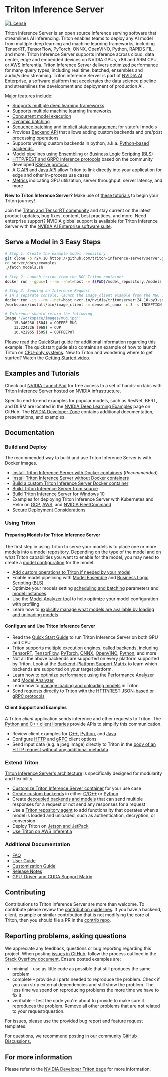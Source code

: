 <!--
# Copyright 2018-2024, NVIDIA CORPORATION & AFFILIATES. All rights reserved.
#
# Redistribution and use in source and binary forms, with or without
# modification, are permitted provided that the following conditions
# are met:
#  * Redistributions of source code must retain the above copyright
#    notice, this list of conditions and the following disclaimer.
#  * Redistributions in binary form must reproduce the above copyright
#    notice, this list of conditions and the following disclaimer in the
#    documentation and/or other materials provided with the distribution.
#  * Neither the name of NVIDIA CORPORATION nor the names of its
#    contributors may be used to endorse or promote products derived
#    from this software without specific prior written permission.
#
# THIS SOFTWARE IS PROVIDED BY THE COPYRIGHT HOLDERS ``AS IS'' AND ANY
# EXPRESS OR IMPLIED WARRANTIES, INCLUDING, BUT NOT LIMITED TO, THE
# IMPLIED WARRANTIES OF MERCHANTABILITY AND FITNESS FOR A PARTICULAR
# PURPOSE ARE DISCLAIMED.  IN NO EVENT SHALL THE COPYRIGHT OWNER OR
# CONTRIBUTORS BE LIABLE FOR ANY DIRECT, INDIRECT, INCIDENTAL, SPECIAL,
# EXEMPLARY, OR CONSEQUENTIAL DAMAGES (INCLUDING, BUT NOT LIMITED TO,
# PROCUREMENT OF SUBSTITUTE GOODS OR SERVICES; LOSS OF USE, DATA, OR
# PROFITS; OR BUSINESS INTERRUPTION) HOWEVER CAUSED AND ON ANY THEORY
# OF LIABILITY, WHETHER IN CONTRACT, STRICT LIABILITY, OR TORT
# (INCLUDING NEGLIGENCE OR OTHERWISE) ARISING IN ANY WAY OUT OF THE USE
# OF THIS SOFTWARE, EVEN IF ADVISED OF THE POSSIBILITY OF SUCH DAMAGE.
-->

# Triton Inference Server

[![License](https://img.shields.io/badge/License-BSD3-lightgrey.svg)](https://opensource.org/licenses/BSD-3-Clause)

Triton Inference Server is an open source inference serving software that
streamlines AI inferencing. Triton enables teams to deploy any AI model from
multiple deep learning and machine learning frameworks, including TensorRT,
TensorFlow, PyTorch, ONNX, OpenVINO, Python, RAPIDS FIL, and more. Triton
Inference Server supports inference across cloud, data center, edge and embedded
devices on NVIDIA GPUs, x86 and ARM CPU, or AWS Inferentia. Triton Inference
Server delivers optimized performance for many query types, including real time,
batched, ensembles and audio/video streaming. Triton inference Server is part of
[NVIDIA AI Enterprise](https://www.nvidia.com/en-us/data-center/products/ai-enterprise/),
a software platform that accelerates the data science pipeline and streamlines
the development and deployment of production AI.

Major features include:

- [Supports multiple deep learning
  frameworks](https://github.com/triton-inference-server/backend#where-can-i-find-all-the-backends-that-are-available-for-triton)
- [Supports multiple machine learning
  frameworks](https://github.com/triton-inference-server/fil_backend)
- [Concurrent model
  execution](docs/user_guide/architecture.md#concurrent-model-execution)
- [Dynamic batching](docs/user_guide/model_configuration.md#dynamic-batcher)
- [Sequence batching](docs/user_guide/model_configuration.md#sequence-batcher) and
  [implicit state management](docs/user_guide/architecture.md#implicit-state-management)
  for stateful models
- Provides [Backend API](https://github.com/triton-inference-server/backend) that
  allows adding custom backends and pre/post processing operations
- Supports writing custom backends in python, a.k.a.
  [Python-based backends.](https://github.com/triton-inference-server/backend/blob/main/docs/python_based_backends.md#python-based-backends)
- Model pipelines using
  [Ensembling](docs/user_guide/architecture.md#ensemble-models) or [Business
  Logic Scripting
  (BLS)](https://github.com/triton-inference-server/python_backend#business-logic-scripting)
- [HTTP/REST and GRPC inference
  protocols](docs/customization_guide/inference_protocols.md) based on the community
  developed [KServe
  protocol](https://github.com/kserve/kserve/tree/master/docs/predict-api/v2)
- A [C API](docs/customization_guide/inference_protocols.md#in-process-triton-server-api) and
  [Java API](docs/customization_guide/inference_protocols.md#java-bindings-for-in-process-triton-server-api)
  allow Triton to link directly into your application for edge and other in-process use cases
- [Metrics](docs/user_guide/metrics.md) indicating GPU utilization, server
  throughput, server latency, and more

**New to Triton Inference Server?** Make use of
[these tutorials](https://github.com/triton-inference-server/tutorials)
to begin your Triton journey!

Join the [Triton and TensorRT community](https://www.nvidia.com/en-us/deep-learning-ai/triton-tensorrt-newsletter/) and
stay current on the latest product updates, bug fixes, content, best practices,
and more.  Need enterprise support?  NVIDIA global support is available for Triton
Inference Server with the
[NVIDIA AI Enterprise software suite](https://www.nvidia.com/en-us/data-center/products/ai-enterprise/).

## Serve a Model in 3 Easy Steps

```bash
# Step 1: Create the example model repository
git clone -b r24.10 https://github.com/triton-inference-server/server.git
cd server/docs/examples
./fetch_models.sh

# Step 2: Launch triton from the NGC Triton container
docker run --gpus=1 --rm --net=host -v ${PWD}/model_repository:/models nvcr.io/nvidia/tritonserver:24.10-py3 tritonserver --model-repository=/models

# Step 3: Sending an Inference Request
# In a separate console, launch the image_client example from the NGC Triton SDK container
docker run -it --rm --net=host nvcr.io/nvidia/tritonserver:24.10-py3-sdk
/workspace/install/bin/image_client -m densenet_onnx -c 3 -s INCEPTION /workspace/images/mug.jpg

# Inference should return the following
Image '/workspace/images/mug.jpg':
    15.346230 (504) = COFFEE MUG
    13.224326 (968) = CUP
    10.422965 (505) = COFFEEPOT
```
Please read the [QuickStart](docs/getting_started/quickstart.md) guide for additional information
regarding this example. The quickstart guide also contains an example of how to launch Triton on [CPU-only systems](docs/getting_started/quickstart.md#run-on-cpu-only-system). New to Triton and wondering where to get started? Watch the [Getting Started video](https://youtu.be/NQDtfSi5QF4).

## Examples and Tutorials

Check out [NVIDIA LaunchPad](https://www.nvidia.com/en-us/data-center/products/ai-enterprise-suite/trial/)
for free access to a set of hands-on labs with Triton Inference Server hosted on
NVIDIA infrastructure.

Specific end-to-end examples for popular models, such as ResNet, BERT, and DLRM
are located in the
[NVIDIA Deep Learning Examples](https://github.com/NVIDIA/DeepLearningExamples)
page on GitHub. The
[NVIDIA Developer Zone](https://developer.nvidia.com/nvidia-triton-inference-server)
contains additional documentation, presentations, and examples.

## Documentation

### Build and Deploy

The recommended way to build and use Triton Inference Server is with Docker
images.

- [Install Triton Inference Server with Docker containers](docs/customization_guide/build.md#building-with-docker) (*Recommended*)
- [Install Triton Inference Server without Docker containers](docs/customization_guide/build.md#building-without-docker)
- [Build a custom Triton Inference Server Docker container](docs/customization_guide/compose.md)
- [Build Triton Inference Server from source](docs/customization_guide/build.md#building-on-unsupported-platforms)
- [Build Triton Inference Server for Windows 10](docs/customization_guide/build.md#building-for-windows-10)
- Examples for deploying Triton Inference Server with Kubernetes and Helm on [GCP](deploy/gcp/README.md),
  [AWS](deploy/aws/README.md), and [NVIDIA FleetCommand](deploy/fleetcommand/README.md)
- [Secure Deployment Considerations](docs/customization_guide/deploy.md)

### Using Triton

#### Preparing Models for Triton Inference Server

The first step in using Triton to serve your models is to place one or
more models into a [model repository](docs/user_guide/model_repository.md). Depending on
the type of the model and on what Triton capabilities you want to enable for
the model, you may need to create a [model
configuration](docs/user_guide/model_configuration.md) for the model.

- [Add custom operations to Triton if needed by your model](docs/user_guide/custom_operations.md)
- Enable model pipelining with [Model Ensemble](docs/user_guide/architecture.md#ensemble-models)
  and [Business Logic Scripting (BLS)](https://github.com/triton-inference-server/python_backend#business-logic-scripting)
- Optimize your models setting [scheduling and batching](docs/user_guide/architecture.md#models-and-schedulers)
  parameters and [model instances](docs/user_guide/model_configuration.md#instance-groups).
- Use the [Model Analyzer tool](https://github.com/triton-inference-server/model_analyzer)
  to help optimize your model configuration with profiling
- Learn how to [explicitly manage what models are available by loading and
  unloading models](docs/user_guide/model_management.md)

#### Configure and Use Triton Inference Server

- Read the [Quick Start Guide](docs/getting_started/quickstart.md) to run Triton Inference
  Server on both GPU and CPU
- Triton supports multiple execution engines, called
  [backends](https://github.com/triton-inference-server/backend#where-can-i-find-all-the-backends-that-are-available-for-triton), including
  [TensorRT](https://github.com/triton-inference-server/tensorrt_backend),
  [TensorFlow](https://github.com/triton-inference-server/tensorflow_backend),
  [PyTorch](https://github.com/triton-inference-server/pytorch_backend),
  [ONNX](https://github.com/triton-inference-server/onnxruntime_backend),
  [OpenVINO](https://github.com/triton-inference-server/openvino_backend),
  [Python](https://github.com/triton-inference-server/python_backend), and more
- Not all the above backends are supported on every platform supported by Triton.
  Look at the
  [Backend-Platform Support Matrix](https://github.com/triton-inference-server/backend/blob/main/docs/backend_platform_support_matrix.md)
  to learn which backends are supported on your target platform.
- Learn how to [optimize performance](docs/user_guide/optimization.md) using the
  [Performance Analyzer](https://github.com/triton-inference-server/perf_analyzer/blob/main/README.md)
  and
  [Model Analyzer](https://github.com/triton-inference-server/model_analyzer)
- Learn how to [manage loading and unloading models](docs/user_guide/model_management.md) in
  Triton
- Send requests directly to Triton with the [HTTP/REST JSON-based
  or gRPC protocols](docs/customization_guide/inference_protocols.md#httprest-and-grpc-protocols)

#### Client Support and Examples

A Triton *client* application sends inference and other requests to Triton. The
[Python and C++ client libraries](https://github.com/triton-inference-server/client)
provide APIs to simplify this communication.

- Review client examples for [C++](https://github.com/triton-inference-server/client/blob/main/src/c%2B%2B/examples),
  [Python](https://github.com/triton-inference-server/client/blob/main/src/python/examples),
  and [Java](https://github.com/triton-inference-server/client/blob/main/src/java/src/main/java/triton/client/examples)
- Configure [HTTP](https://github.com/triton-inference-server/client#http-options)
  and [gRPC](https://github.com/triton-inference-server/client#grpc-options)
  client options
- Send input data (e.g. a jpeg image) directly to Triton in the [body of an HTTP
  request without any additional metadata](https://github.com/triton-inference-server/server/blob/main/docs/protocol/extension_binary_data.md#raw-binary-request)

### Extend Triton

[Triton Inference Server's architecture](docs/user_guide/architecture.md) is specifically
designed for modularity and flexibility

- [Customize Triton Inference Server container](docs/customization_guide/compose.md) for your use case
- [Create custom backends](https://github.com/triton-inference-server/backend)
  in either [C/C++](https://github.com/triton-inference-server/backend/blob/main/README.md#triton-backend-api)
  or [Python](https://github.com/triton-inference-server/python_backend)
- Create [decoupled backends and models](docs/user_guide/decoupled_models.md) that can send
  multiple responses for a request or not send any responses for a request
- Use a [Triton repository agent](docs/customization_guide/repository_agents.md) to add functionality
  that operates when a model is loaded and unloaded, such as authentication,
  decryption, or conversion
- Deploy Triton on [Jetson and JetPack](docs/user_guide/jetson.md)
- [Use Triton on AWS
   Inferentia](https://github.com/triton-inference-server/python_backend/tree/main/inferentia)

### Additional Documentation

- [FAQ](docs/user_guide/faq.md)
- [User Guide](docs/README.md#user-guide)
- [Customization Guide](docs/README.md#customization-guide)
- [Release Notes](https://docs.nvidia.com/deeplearning/triton-inference-server/release-notes/index.html)
- [GPU, Driver, and CUDA Support
Matrix](https://docs.nvidia.com/deeplearning/dgx/support-matrix/index.html)

## Contributing

Contributions to Triton Inference Server are more than welcome. To
contribute please review the [contribution
guidelines](CONTRIBUTING.md). If you have a backend, client,
example or similar contribution that is not modifying the core of
Triton, then you should file a PR in the [contrib
repo](https://github.com/triton-inference-server/contrib).

## Reporting problems, asking questions

We appreciate any feedback, questions or bug reporting regarding this project.
When posting [issues in GitHub](https://github.com/triton-inference-server/server/issues),
follow the process outlined in the [Stack Overflow document](https://stackoverflow.com/help/mcve).
Ensure posted examples are:
- minimal – use as little code as possible that still produces the
  same problem
- complete – provide all parts needed to reproduce the problem. Check
  if you can strip external dependencies and still show the problem. The
  less time we spend on reproducing problems the more time we have to
  fix it
- verifiable – test the code you're about to provide to make sure it
  reproduces the problem. Remove all other problems that are not
  related to your request/question.

For issues, please use the provided bug report and feature request templates.

For questions, we recommend posting in our community
[GitHub Discussions.](https://github.com/triton-inference-server/server/discussions)

## For more information

Please refer to the [NVIDIA Developer Triton page](https://developer.nvidia.com/nvidia-triton-inference-server)
for more information.